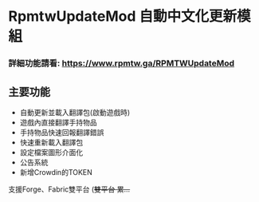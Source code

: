 # RpmtwUpdateMod 自動中文化更新模組

### 詳細功能請看: https://www.rpmtw.ga/RPMTWUpdateMod

## 主要功能

- 自動更新並載入翻譯包(啟動遊戲時)
- 遊戲內直接翻譯手持物品
- 手持物品快速回報翻譯錯誤
- 快速重新載入翻譯包
- 設定檔案圖形介面化
- 公告系統
- 新增Crowdin的TOKEN

支援Forge、Fabric雙平台 (~~雙平台 累...~~
